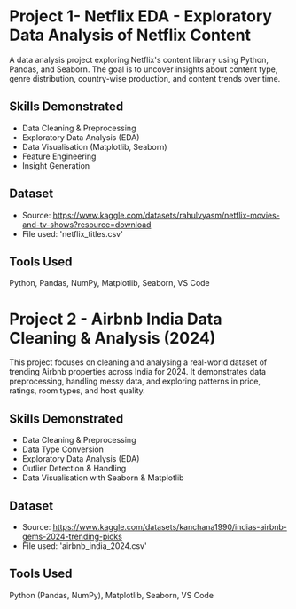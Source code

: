 # Project 1- Netflix EDA - Exploratory Data Analysis of Netflix Content

A data analysis project exploring Netflix's content library using Python, Pandas, and Seaborn. The goal is to uncover insights about content type, genre distribution, country-wise production, and content trends over time.

## Skills Demonstrated

- Data Cleaning & Preprocessing
- Exploratory Data Analysis (EDA)
- Data Visualisation (Matplotlib, Seaborn)
- Feature Engineering
- Insight Generation

## Dataset

- Source: https://www.kaggle.com/datasets/rahulvyasm/netflix-movies-and-tv-shows?resource=download
- File used: 'netflix_titles.csv'

## Tools Used

Python, Pandas, NumPy, Matplotlib, Seaborn, VS Code


# Project 2 - Airbnb India Data Cleaning & Analysis (2024)

This project focuses on cleaning and analysing a real-world dataset of trending Airbnb properties across India for 2024. It demonstrates data preprocessing, handling messy data, and exploring patterns in price, ratings, room types, and host quality.

## Skills Demonstrated

- Data Cleaning & Preprocessing
- Data Type Conversion
- Exploratory Data Analysis (EDA)
- Outlier Detection & Handling
- Data Visualisation with Seaborn & Matplotlib

## Dataset

- Source: https://www.kaggle.com/datasets/kanchana1990/indias-airbnb-gems-2024-trending-picks
- File used: 'airbnb_india_2024.csv'

## Tools Used

Python (Pandas, NumPy), Matplotlib, Seaborn, VS Code